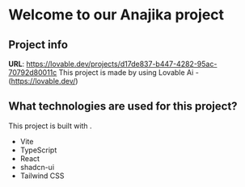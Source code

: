 # Welcome to our Anajika project

## Project info

**URL**: https://lovable.dev/projects/d17de837-b447-4282-95ac-70792d80011c 
This project is made by using Lovable Ai - (https://lovable.dev/)

## What technologies are used for this project?

This project is built with .

- Vite
- TypeScript
- React
- shadcn-ui
- Tailwind CSS


